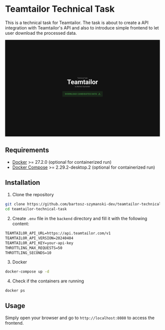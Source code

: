 # Teamtailor Technical Task

This is a technical task for Teamtailor. The task is about to create a API integration with Teamtailor's API and also to
introduce simple frontend to let user download the processed data.

![Image showing UI of Teamtailor Technical Task. Image shows the title, the name of the author and the green button to download the file.](screenshot.png)

## Requirements
- [Docker](https://www.docker.com/) >= 27.2.0 (optional for containerized run)
- [Docker Compose](https://docs.docker.com/compose/) >= 2.29.2-desktop.2 (optional for containerized run)

## Installation

1. Clone the repository

```bash
git clone https://github.com/bartosz-szymanski-dev/teamtailor-technical-task.git
cd teamtailor-technical-task
```

2. Create `.env` file in the `backend` directory and fill it with the following content:

```text
TEAMTAILOR_API_URL=https://api.teamtailor.com/v1
TEAMTAILOR_API_VERSION=20240404
TEAMTAILOR_API_KEY=your-api-key
THROTTLING_MAX_REQUESTS=50
THROTTLING_SECONDS=10
```

3. Docker

```bash
docker-compose up -d
```

4. Check if the containers are running

```bash
docker ps
```

## Usage
Simply open your browser and go to `http://localhost:8080` to access the frontend.
